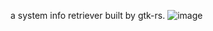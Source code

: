 a system info retriever built by gtk-rs.
![image](https://github.com/user-attachments/assets/85447517-ff6b-487e-ad98-28fe9c9ca75c)

